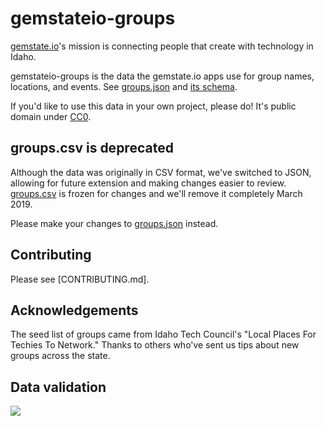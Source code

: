 # gemstateio-groups

[gemstate.io](https://www.gemstate.io)'s mission is connecting people that create with 
technology in Idaho.

gemstateio-groups is the data the gemstate.io apps use for group names, locations, and events. 
See [groups.json](groups.json) and [its schema](groups.schema.json).

If you'd like to use this data in your own project, please do! It's public domain under [CC0](LICENSE).

## groups.csv is deprecated

Although the data was originally in CSV format, we've switched to
JSON, allowing for future extension and making changes easier to review. 
[groups.csv](groups.csv) is frozen for changes and we'll remove it completely
March 2019.

Please make your changes to [groups.json](groups.json) instead.

## Contributing

Please see [CONTRIBUTING.md].

## Acknowledgements
The seed list of groups came from Idaho Tech Council's "Local Places For Techies To Network." 
Thanks to others who've sent us tips about new groups across the state.

## Data validation

[![](https://circleci.com/gh/waded/gemstateio-groups.png?style=shield)](https://circleci.com/gh/waded/gemstateio-groups)

